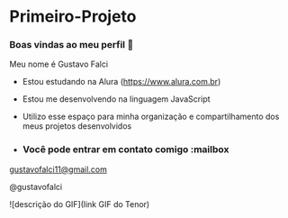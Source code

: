 # Primeiro-Projeto

### Boas vindas ao meu perfil 💜

Meu nome é Gustavo Falci

- Estou estudando na Alura (https://www.alura.com.br)
- Estou me desenvolvendo na linguagem JavaScript
- Utilizo esse espaço para minha organização e compartilhamento dos meus projetos desenvolvidos

- ### Você pode entrar em contato comigo :mailbox

gustavofalci11@gmail.com

@gustavofalci

![descrição do GIF](link GIF do Tenor)
